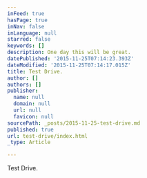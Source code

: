 ```yaml
---
inFeed: true
hasPage: true
inNav: false
inLanguage: null
starred: false
keywords: []
description: One day this will be great.
datePublished: '2015-11-25T07:14:23.393Z'
dateModified: '2015-11-25T07:14:17.015Z'
title: Test Drive.
author: []
authors: []
publisher:
  name: null
  domain: null
  url: null
  favicon: null
sourcePath: _posts/2015-11-25-test-drive.md
published: true
url: test-drive/index.html
_type: Article

---
```

Test Drive.
